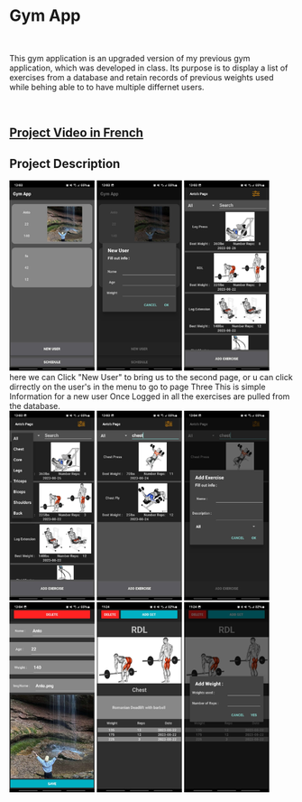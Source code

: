 <h1> Gym App </h1> <br>

<p>
    This gym application is an upgraded version of my previous gym application, which was
    developed in class. Its purpose is to display a list of exercises from a database and retain records of previous
    weights used while behing able to to have multiple differnet users.
</p>

<br>

<h2> <a href="https://www.youtube.com/watch?v=mzluNtjtzCs">
        Project Video in French</a> </h2>

<h2> Project Description </h2>

<div>
    <img src="readMePics/gymApp1.jpg" alt="First image of GymApp" width="30%" height="30%"> 
    <img src="readMePics/gymApp2.jpg" alt="Second image of GymApp" width="30%" height="30%">
    <img src="readMePics/gymApp3.jpg" alt="Third image of GymApp" width="30%" height="30%">
    <div> 
        <span width="30%"> here we can Click "New User" to bring us to the second page, or u can click dirrectly on the user's in the menu to go to page Three </span>
        <span width="30%"> This is simple Information for a new user </span>
        <span width="30%"> Once Logged in all the exercises are pulled from the database. </span>
    </div>
    <img src="readMePics/gymApp4.jpg" alt="Fourth image of GymApp" width="30%" height="30%">
    <img src="readMePics/gymApp5.jpg" alt="Fifth image of GymApp" width="30%" height="30%">
    <img src="readMePics/gymApp6.jpg" alt="Sixth image of GymApp" width="30%" height="30%">
    <div> 
        <span width="30%"> </span>
        <span width="30%"> </span>
        <span width="30%"> </span>
    </div>
    <img src="readMePics/gymApp7.jpg" alt="Seventh image of GymApp" width="30%" height="30%">
    <img src="readMePics/gymApp8.jpg" alt="Eighth image of GymApp" width="30%" height="30%">
    <img src="readMePics/gymApp9.jpg" alt="Ninth image of GymApp" width="30%" height="30%">
    <div> 
        <span width="30%"> </span>
        <span width="30%"> </span>
        <span width="30%"> </span>
    </div>
</div>

